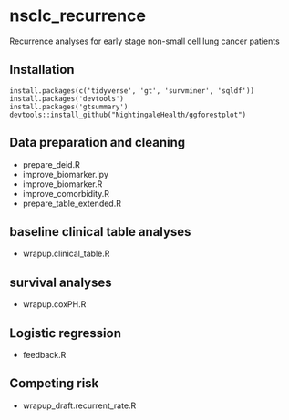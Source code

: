 # nsclc_recurrence
Recurrence analyses for early stage non-small cell lung cancer patients

## Installation
```
install.packages(c('tidyverse', 'gt', 'survminer', 'sqldf'))
install.packages('devtools')
install.packages('gtsummary')
devtools::install_github("NightingaleHealth/ggforestplot")
```
## Data preparation and cleaning
* prepare_deid.R
* improve_biomarker.ipy
* improve_biomarker.R
* improve_comorbidity.R
* prepare_table_extended.R

## baseline clinical table analyses
* wrapup.clinical_table.R

## survival analyses
* wrapup.coxPH.R

## Logistic regression
* feedback.R

## Competing risk
* wrapup_draft.recurrent_rate.R
